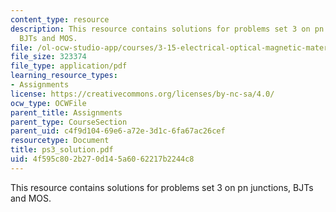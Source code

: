 ```yaml
---
content_type: resource
description: This resource contains solutions for problems set 3 on pn junctions,
  BJTs and MOS.
file: /ol-ocw-studio-app/courses/3-15-electrical-optical-magnetic-materials-and-devices-fall-2006/4f595c802b270d145a6062217b2244c8_ps3_solution.pdf
file_size: 323374
file_type: application/pdf
learning_resource_types:
- Assignments
license: https://creativecommons.org/licenses/by-nc-sa/4.0/
ocw_type: OCWFile
parent_title: Assignments
parent_type: CourseSection
parent_uid: c4f9d104-69e6-a72e-3d1c-6fa67ac26cef
resourcetype: Document
title: ps3_solution.pdf
uid: 4f595c80-2b27-0d14-5a60-62217b2244c8
---
```

This resource contains solutions for problems set 3 on pn junctions, BJTs and MOS.